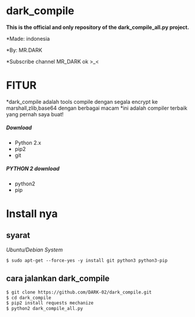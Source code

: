 # dark_compile
**This is the official and only repository of the dark_compile_all.py project.**

*Made: indonesia

*By: MR.DARK

*Subscribe channel MR_DARK ok >_<


# FITUR
*dark_compile adalah tools compile dengan segala encrypt ke marshall,zlib,base64 dengan berbagai macam
*ini adalah compiler terbaik yang pernah saya buat!

##### Download
* Python 2.x 
* pip2
* git

##### PYTHON 2 download
* python2
* pip

# Install nya
## syarat
*Ubuntu/Debian System*
```
$ sudo apt-get --force-yes -y install git python3 python3-pip
```

## cara jalankan dark_compile
```sh
$ git clone https://github.com/DARK-02/dark_compile.git
$ cd dark_compile
$ pip2 install requests mechanize
$ python2 dark_compile_all.py
